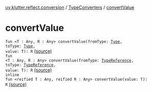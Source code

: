 [uy.klutter.reflect.conversion](../index.md) / [TypeConverters](index.md) / [convertValue](.)


# convertValue
<code>fun <T : Any, R : Any> convertValue(fromType: [Type](http://docs.oracle.com/javase/6/docs/api/java/lang/reflect/Type.html), toType: [Type](http://docs.oracle.com/javase/6/docs/api/java/lang/reflect/Type.html), value: T): R</code> [(source)](https://github.com/kohesive/klutter/blob/master/reflect-core-jdk6/src/main/kotlin/uy/klutter/reflect/conversion/Converters.kt#L83)<br/><code>fun <T : Any, R : Any> convertValue(fromType: [TypeReference](../../uy.klutter.reflect/-type-reference/index.md)<T>, toType: [TypeReference](../../uy.klutter.reflect/-type-reference/index.md)<R>, value: T): R</code> [(source)](https://github.com/kohesive/klutter/blob/master/reflect-core-jdk6/src/main/kotlin/uy/klutter/reflect/conversion/Converters.kt#L88)<br/><code>inline fun <reified T : Any, reified R : Any> convertValue(value: T): R</code> [(source)](https://github.com/kohesive/klutter/blob/master/reflect-core-jdk6/src/main/kotlin/uy/klutter/reflect/conversion/Converters.kt#L92)<br/>

